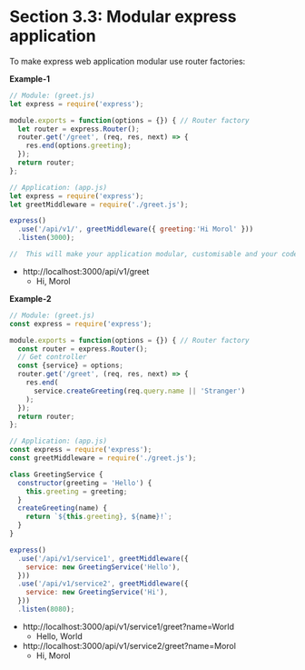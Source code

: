 # Section 3.3: Modular express application

To make express web application modular use router factories:

**Example-1**
```js
// Module: (greet.js)
let express = require('express');

module.exports = function(options = {}) { // Router factory
  let router = express.Router();
  router.get('/greet', (req, res, next) => {
    res.end(options.greeting);
  });
  return router;
};

// Application: (app.js)
let express = require('express');
let greetMiddleware = require('./greet.js');

express()
  .use('/api/v1/', greetMiddleware({ greeting:'Hi Morol' }))
  .listen(3000);

//  This will make your application modular, customisable and your code reusable.
```

- http://localhost:3000/api/v1/greet
  - Hi, Morol



**Example-2**
```js
// Module: (greet.js)
const express = require('express');

module.exports = function(options = {}) { // Router factory
  const router = express.Router();
  // Get controller
  const {service} = options;
  router.get('/greet', (req, res, next) => {
    res.end(
      service.createGreeting(req.query.name || 'Stranger')
    );
  });
  return router;
};

// Application: (app.js)
const express = require('express');
const greetMiddleware = require('./greet.js');

class GreetingService {
  constructor(greeting = 'Hello') {
    this.greeting = greeting;
  }
  createGreeting(name) {
    return `${this.greeting}, ${name}!`;
  }
}

express()
  .use('/api/v1/service1', greetMiddleware({
    service: new GreetingService('Hello'),
  }))
  .use('/api/v1/service2', greetMiddleware({
    service: new GreetingService('Hi'),
  }))
  .listen(8080);
```


- http://localhost:3000/api/v1/service1/greet?name=World
  - Hello, World
- http://localhost:3000/api/v1/service2/greet?name=Morol
  - Hi, Morol
 